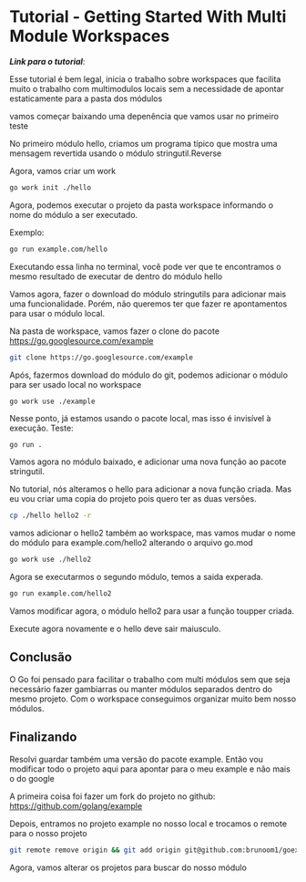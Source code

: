 # Tutorial - Getting Started With Multi Module Workspaces

***Link para o tutorial***: 

Esse tutorial é bem legal, inicia o trabalho sobre workspaces que facilita muito o trabalho com multimodulos locais
sem a necessidade de apontar estaticamente para a pasta dos módulos

vamos começar baixando uma depenência que vamos usar no primeiro teste

No primeiro módulo hello, criamos um programa típico que mostra uma mensagem revertida usando o módulo stringutil.Reverse

Agora, vamos criar um work

```bash
go work init ./hello
```

Agora, podemos executar o projeto da pasta workspace informando o nome do módulo a ser executado.

Exemplo: 

```bash
go run example.com/hello
```

Executando essa linha no terminal, você pode ver que te encontramos o mesmo resultado de executar de dentro do módulo hello

Vamos agora, fazer o download do módulo stringutils para adicionar mais uma funcionalidade. Porém, não queremos ter que fazer re apontamentos 
para usar o módulo local.

Na pasta de workspace, vamos fazer o clone do pacote https://go.googlesource.com/example

```bash
git clone https://go.googlesource.com/example
```

Após, fazermos download do módulo do git, podemos adicionar o módulo para ser usado local no workspace

```
go work use ./example
```

Nesse ponto, já estamos usando o pacote local, mas isso é invisível à execução. Teste: 

```bash
go run .
```

Vamos agora no módulo baixado, e adicionar uma nova função ao pacote stringutil. 

No tutorial, nós alteramos o hello para adicionar a nova função criada. Mas eu vou criar uma copia do projeto pois quero ter as duas versões.

```bash
cp ./hello hello2 -r
```

vamos adicionar o hello2 também ao workspace, mas vamos mudar o nome do módulo para example.com/hello2 alterando o arquivo go.mod

```bash
go work use ./hello2
```

Agora se executarmos o segundo módulo, temos a saida experada.

```bash
go run example.com/hello2
```

Vamos modificar agora, o módulo hello2 para usar a função toupper criada.

Execute agora novamente e o hello deve sair maiusculo. 

## Conclusão

O Go foi pensado para facilitar o trabalho com multi módulos sem que seja necessário fazer gambiarras ou manter módulos separados dentro do mesmo projeto. Com o workspace conseguimos organizar muito bem nosso módulos.


## Finalizando

Resolvi guardar também uma versão do pacote example. Então vou modificar todo o projeto aqui para apontar para o meu example e não mais o do google

A primeira coisa foi fazer um fork do projeto no github: https://github.com/golang/example

Depois, entramos no projeto example no nosso local e trocamos o remote para o nosso projeto

```bash
git remote remove origin && git add origin git@github.com:brunoom1/goexample.git
```

Agora, vamos alterar os projetos para buscar do nosso módulo

